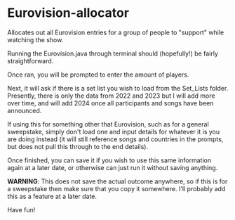 # Eurovision-allocator
Allocates out all Eurovision entries for a group of people to "support" while watching the show.

Running the Eurovision.java through terminal should (hopefully!) be fairly straightforward.

Once ran, you will be prompted to enter the amount of players.

Next, it will ask if there is a set list you wish to load from the Set_Lists folder. Presently, there is only the data from 2022 and 2023 but I will add more over time, and will add 2024 once all participants and songs have been announced. 

If using this for something other that Eurovision, such as for a general sweepstake, simply don't load one and input details for whatever it is you are doing instead (it will still reference songs and countries in the prompts, but does not pull this through to the end details).

Once finished, you can save it if you wish to use this same information again at a later date, or otherwise can just run it without saving anything.

**WARNING**: This does not save the actual outcome anywhere, so if this is for a sweepstake then make sure that you copy it somewhere. I'll probably add this as a feature at a later date.

Have fun!
